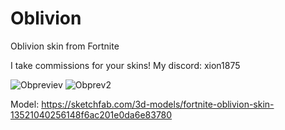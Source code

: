# Oblivion
Oblivion skin from Fortnite


I take commissions for your skins!
My discord: xion1875<br />

![Obpreviev](https://github.com/devXION/RiskOfRain2Mods/assets/83879915/2b3a8e1a-5921-4c01-9d90-807a956b53c9)
![Obprev2](https://github.com/devXION/RiskOfRain2Mods/assets/83879915/9ba5d927-da1e-42c5-a781-ce8ad7133e00)









Model: https://sketchfab.com/3d-models/fortnite-oblivion-skin-13521040256148f6ac201e0da6e83780
<br />


